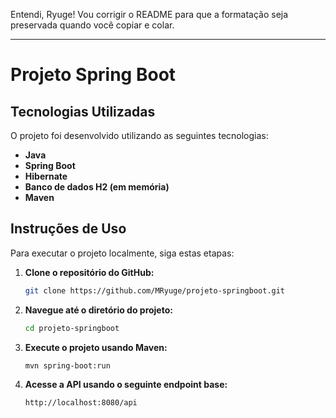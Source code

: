 Entendi, Ryuge! Vou corrigir o README para que a formatação seja preservada quando você copiar e colar.

---

# Projeto Spring Boot

## Tecnologias Utilizadas

O projeto foi desenvolvido utilizando as seguintes tecnologias:

- **Java**
- **Spring Boot**
- **Hibernate**
- **Banco de dados H2 (em memória)**
- **Maven**

## Instruções de Uso

Para executar o projeto localmente, siga estas etapas:

1. **Clone o repositório do GitHub:**

   ```bash
   git clone https://github.com/MRyuge/projeto-springboot.git
   ```

2. **Navegue até o diretório do projeto:**

   ```bash
   cd projeto-springboot
   ```

3. **Execute o projeto usando Maven:**

   ```bash
   mvn spring-boot:run
   ```

4. **Acesse a API usando o seguinte endpoint base:**

   ```bash
   http://localhost:8080/api
   ```




